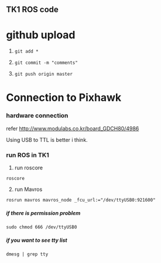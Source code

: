 ## TK1 ROS code ##

# github upload
1. <pre><code>git add *</code></pre>
2. <pre><code>git commit -m "comments"</code></pre>
3. <pre><code>git push origin master</code></pre>


# Connection to Pixhawk
### hardware connection
refer http://www.modulabs.co.kr/board_GDCH80/4986

Using USB to TTL is better i think.

### run ROS in TK1
1. run roscore
<pre><code>roscore</code></pre>
2. run Mavros
<pre><code>rosrun mavros mavros_node _fcu_url:="/dev/ttyUSB0:921600"</code></pre>

##### if there is permission problem
<pre><code>sudo chmod 666 /dev/ttyUSB0</code></pre>
##### if you want to see tty list
<pre><code>dmesg | grep tty</code></pre>

